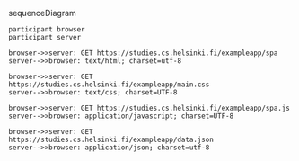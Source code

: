 sequenceDiagram

    participant browser
    participant server

    browser->>server: GET https://studies.cs.helsinki.fi/exampleapp/spa
    server-->>browser: text/html; charset=utf-8

    browser->>server: GET https://studies.cs.helsinki.fi/exampleapp/main.css
    server-->>browser: text/css; charset=UTF-8

    browser->>server: GET https://studies.cs.helsinki.fi/exampleapp/spa.js
    server-->>browser: application/javascript; charset=UTF-8

    browser->>server: GET https://studies.cs.helsinki.fi/exampleapp/data.json
    server-->>browser: application/json; charset=utf-8

